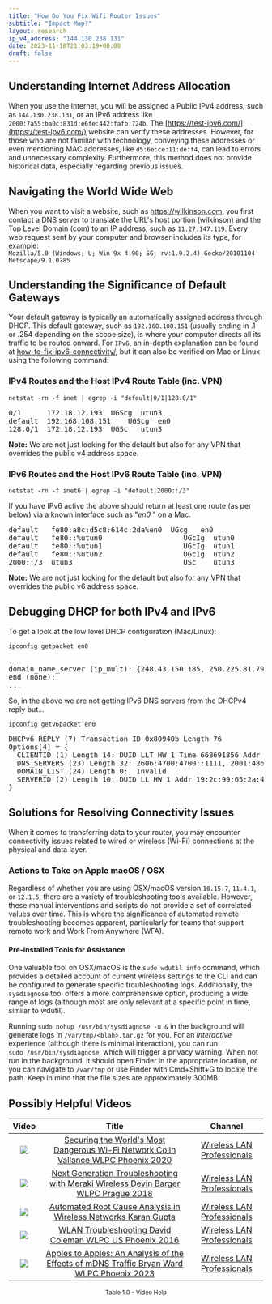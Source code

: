 ```yaml
---
title: "How Do You Fix Wifi Router Issues"
subtitle: "Impact Map?"
layout: research
ip_v4_address: "144.130.238.131"
date: 2023-11-18T21:03:19+00:00
draft: false
---
```


## Understanding Internet Address Allocation

When you use the Internet, you will be assigned a Public IPv4 address, such as ```144.130.238.131```, or an IPv6 address like ```2000:7a55:ba0c:831d:e6fe:442:fafb:724b```. The [https://test-ipv6.com/](https://test-ipv6.com/) website can verify these addresses. However, for those who are not familiar with technology, conveying these addresses or even mentioning MAC addresses, like ```d5:6e:ce:11:de:f4```, can lead to errors and unnecessary complexity. Furthermore, this method does not provide historical data, especially regarding previous issues.
## Navigating the World Wide Web

When you want to visit a website, such as https://wilkinson.com, you first contact a DNS server to translate the URL's host portion (wilkinson) and the Top Level Domain (com) to an IP address, such as ```11.27.147.119```. Every web request sent by your computer and browser includes its type, for example: <br>```Mozilla/5.0 (Windows; U; Win 9x 4.90; SG; rv:1.9.2.4) Gecko/20101104 Netscape/9.1.0285```
## Understanding the Significance of Default Gateways

Your default gateway is typically an automatically assigned address through DHCP. This default gateway, such as ```192.168.108.151``` (usually ending in .1 or .254 depending on the scope size), is where your computer directs all its traffic to be routed onward. For ```IPv6```, an in-depth explanation can be found at [how-to-fix-ipv6-connectivity/](/blog/how-to-fix-ipv6-connectivity/), but it can also be verified on Mac or Linux using the following command:
<br>
### IPv4 Routes and the Host IPv4 Route Table (inc. VPN)
```netstat -rn -f inet | egrep -i "default|0/1|128.0/1"```

<pre>
0/1      172.18.12.193  UGScg  utun3
default  192.168.108.151    UGScg  en0
128.0/1  172.18.12.193  UGSc   utun3</pre>

**Note:** We are not just looking for the default but also for any VPN that overrides the public v4 address space.

### IPv6 Routes and the Host IPv6 Route Table (inc. VPN)
```netstat -rn -f inet6 | egrep -i "default|2000::/3"```

If you have IPv6 active the above should return at least one route (as per below) via a known interface such as "_en0_ " on a Mac. 

<pre>
default   fe80:a8c:d5c8:614c:2da%en0  UGcg   en0
default   fe80::%utun0                   UGcIg  utun0
default   fe80::%utun1                   UGcIg  utun1
default   fe80::%utun2                   UGcIg  utun2
2000::/3  utun3                          USc    utun3</pre>

**Note:** We are not just looking for the default but also for any VPN that overrides the public v6 address space.
<br>

## Debugging DHCP for both IPv4 and IPv6

To get a look at the low level DHCP configuration (Mac/Linux): 

```ipconfig getpacket en0```

<pre>
...
domain_name_server (ip_mult): {248.43.150.185, 250.225.81.79}
end (none):
...</pre>

So, in the above we are not getting IPv6 DNS servers from the DHCPv4 reply but...

```ipconfig getv6packet en0```

<pre>
DHCPv6 REPLY (7) Transaction ID 0x80940b Length 76
Options[4] = {
  CLIENTID (1) Length 14: DUID LLT HW 1 Time 668691856 Addr d5:6e:ce:11:de:f4
  DNS_SERVERS (23) Length 32: 2606:4700:4700::1111, 2001:4860:4860::8844
  DOMAIN_LIST (24) Length 0:  Invalid
  SERVERID (2) Length 10: DUID LL HW 1 Addr 19:2c:99:65:2a:4a
}</pre>




## Solutions for Resolving Connectivity Issues
When it comes to transferring data to your router, you may encounter connectivity issues related to wired or wireless (Wi-Fi) connections at the physical and data layer.
### Actions to Take on Apple macOS / OSX
Regardless of whether you are using OSX/macOS version ```10.15.7```, ```11.4.1```, or ```12.1.5```, there are a variety of troubleshooting tools available. However, these manual interventions and scripts do not provide a set of correlated values over time. This is where the significance of automated remote troubleshooting becomes apparent, particularly for teams that support remote work and Work From Anywhere (WFA).
#### Pre-installed Tools for Assistance
One valuable tool on OSX/macOS is the ```sudo wdutil info``` command, which provides a detailed account of current wireless settings to the CLI and can be configured to generate specific troubleshooting logs. Additionally, the ```sysdiagnose``` tool offers a more comprehensive option, producing a wide range of logs (although most are only relevant at a specific point in time, similar to wdutil).

Running ```sudo nohup /usr/bin/sysdiagnose -u &``` in the background will generate logs in ```/var/tmp/<blah>.tar.gz``` for you. For an *interactive* experience (although there is minimal interaction), you can run<br>```sudo /usr/bin/sysdiagnose```, which will trigger a privacy warning. When not run in the background, it should open Finder in the appropriate location, or you can navigate to ```/var/tmp``` or use Finder with Cmd+Shift+G to locate the path. Keep in mind that the file sizes are approximately 300MB.
## Possibly Helpful Videos

<link href="/plugins/lity/css/lity.min.css" rel="stylesheet">
<script src="/plugins/lity/js/lity.min.js"></script>
<div class="table1-start"></div>

|Video | Title | Channel |
| :---: | :---: | :---: |
|<a href="https://www.youtube.com/watch?v=hZ2RBmOz8RE" data-lity><img src="https://i.ytimg.com/vi/hZ2RBmOz8RE/default.jpg" class="img-fluid"></a>|<a href="https://www.youtube.com/watch?v=hZ2RBmOz8RE" data-lity>Securing the World&#39;s Most Dangerous Wi-Fi Network   Colin Vallance   WLPC Phoenix 2020</a>|<a target="_blank" href="https://www.youtube.com/channel/UCIzBSS46vcqhwmBZ7ZpY-yg" >Wireless LAN Professionals</a>|
|<a href="https://www.youtube.com/watch?v=ZRZhgniImZM" data-lity><img src="https://i.ytimg.com/vi/ZRZhgniImZM/default.jpg" class="img-fluid"></a>|<a href="https://www.youtube.com/watch?v=ZRZhgniImZM" data-lity>Next Generation Troubleshooting with Meraki Wireless   Devin Barger   WLPC Prague 2018</a>|<a target="_blank" href="https://www.youtube.com/channel/UCIzBSS46vcqhwmBZ7ZpY-yg" >Wireless LAN Professionals</a>|
|<a href="https://www.youtube.com/watch?v=34m0u23_izY" data-lity><img src="https://i.ytimg.com/vi/34m0u23_izY/default.jpg" class="img-fluid"></a>|<a href="https://www.youtube.com/watch?v=34m0u23_izY" data-lity>Automated Root Cause Analysis in Wireless Networks   Karan Gupta</a>|<a target="_blank" href="https://www.youtube.com/channel/UCIzBSS46vcqhwmBZ7ZpY-yg" >Wireless LAN Professionals</a>|
|<a href="https://www.youtube.com/watch?v=5nvwM3bDvbY" data-lity><img src="https://i.ytimg.com/vi/5nvwM3bDvbY/default.jpg" class="img-fluid"></a>|<a href="https://www.youtube.com/watch?v=5nvwM3bDvbY" data-lity>WLAN Troubleshooting   David Coleman   WLPC US Phoenix 2016</a>|<a target="_blank" href="https://www.youtube.com/channel/UCIzBSS46vcqhwmBZ7ZpY-yg" >Wireless LAN Professionals</a>|
|<a href="https://www.youtube.com/watch?v=miRV8qDOKBE" data-lity><img src="https://i.ytimg.com/vi/miRV8qDOKBE/default.jpg" class="img-fluid"></a>|<a href="https://www.youtube.com/watch?v=miRV8qDOKBE" data-lity>Apples to Apples: An Analysis of the Effects of mDNS Traffic   Bryan Ward   WLPC Phoenix 2023</a>|<a target="_blank" href="https://www.youtube.com/channel/UCIzBSS46vcqhwmBZ7ZpY-yg" >Wireless LAN Professionals</a>|

<center><small>Table 1.0 - Video Help</small></center>
 <br>
<div class="table1-end"></div>
<script type="text/javascript">
(function() {
    $('div.table1-start').nextUntil('div.table1-end', 'table').addClass('table thead-dark table-striped table-responsive rounded').attr('id', 't1');
    $('#t1').find('thead').addClass('thead-dark');
})();
</script>
